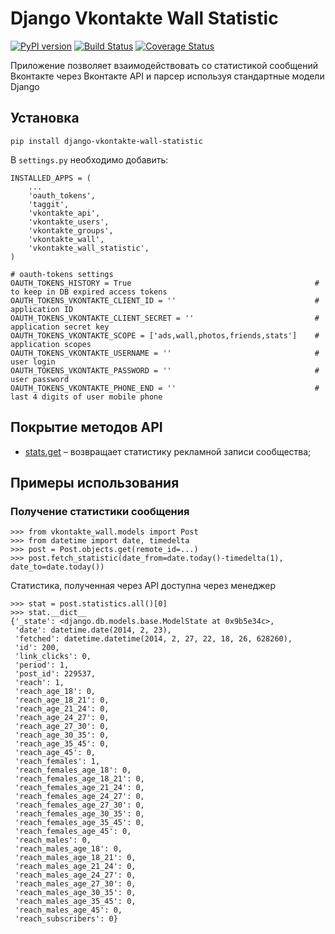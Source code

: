 Django Vkontakte Wall Statistic
===============================

[![PyPI version](https://badge.fury.io/py/django-vkontakte-wall-statistic.png)](http://badge.fury.io/py/django-vkontakte-wall-statistic) [![Build Status](https://travis-ci.org/ramusus/django-vkontakte-wall-statistic.png?branch=master)](https://travis-ci.org/ramusus/django-vkontakte-wall-statistic) [![Coverage Status](https://coveralls.io/repos/ramusus/django-vkontakte-wall-statistic/badge.png?branch=master)](https://coveralls.io/r/ramusus/django-vkontakte-wall-statistic)

Приложение позволяет взаимодействовать со статистикой сообщений Вконтакте через Вконтакте API и парсер используя стандартные модели Django

Установка
---------

    pip install django-vkontakte-wall-statistic

В `settings.py` необходимо добавить:

    INSTALLED_APPS = (
        ...
        'oauth_tokens',
        'taggit',
        'vkontakte_api',
        'vkontakte_users',
        'vkontakte_groups',
        'vkontakte_wall',
        'vkontakte_wall_statistic',
    )

    # oauth-tokens settings
    OAUTH_TOKENS_HISTORY = True                                         # to keep in DB expired access tokens
    OAUTH_TOKENS_VKONTAKTE_CLIENT_ID = ''                               # application ID
    OAUTH_TOKENS_VKONTAKTE_CLIENT_SECRET = ''                           # application secret key
    OAUTH_TOKENS_VKONTAKTE_SCOPE = ['ads,wall,photos,friends,stats']    # application scopes
    OAUTH_TOKENS_VKONTAKTE_USERNAME = ''                                # user login
    OAUTH_TOKENS_VKONTAKTE_PASSWORD = ''                                # user password
    OAUTH_TOKENS_VKONTAKTE_PHONE_END = ''                               # last 4 digits of user mobile phone

Покрытие методов API
--------------------

* [stats.get](http://vk.com/dev/stats.getPostStats) – возвращает статистику рекламной записи сообщества;

Примеры использования
---------------------

### Получение статистики сообщения

    >>> from vkontakte_wall.models import Post
    >>> from datetime import date, timedelta
    >>> post = Post.objects.get(remote_id=...)
    >>> post.fetch_statistic(date_from=date.today()-timedelta(1), date_to=date.today())

Статистика, полученная через API доступна через менеджер

    >>> stat = post.statistics.all()[0]
    >>> stat.__dict__
    {'_state': <django.db.models.base.ModelState at 0x9b5e34c>,
     'date': datetime.date(2014, 2, 23),
     'fetched': datetime.datetime(2014, 2, 27, 22, 18, 26, 628260),
     'id': 200,
     'link_clicks': 0,
     'period': 1,
     'post_id': 229537,
     'reach': 1,
     'reach_age_18': 0,
     'reach_age_18_21': 0,
     'reach_age_21_24': 0,
     'reach_age_24_27': 0,
     'reach_age_27_30': 0,
     'reach_age_30_35': 0,
     'reach_age_35_45': 0,
     'reach_age_45': 0,
     'reach_females': 1,
     'reach_females_age_18': 0,
     'reach_females_age_18_21': 0,
     'reach_females_age_21_24': 0,
     'reach_females_age_24_27': 0,
     'reach_females_age_27_30': 0,
     'reach_females_age_30_35': 0,
     'reach_females_age_35_45': 0,
     'reach_females_age_45': 0,
     'reach_males': 0,
     'reach_males_age_18': 0,
     'reach_males_age_18_21': 0,
     'reach_males_age_21_24': 0,
     'reach_males_age_24_27': 0,
     'reach_males_age_27_30': 0,
     'reach_males_age_30_35': 0,
     'reach_males_age_35_45': 0,
     'reach_males_age_45': 0,
     'reach_subscribers': 0}
